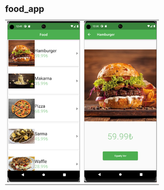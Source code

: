# food_app
<table>
<tr><td><img src="https://github.com/Gizemkaragozlu/FOOD-APP/blob/main/ss1.png"/></td><td><img src="https://github.com/Gizemkaragozlu/FOOD-APP/blob/main/ss2.png"/></td></tr>
</table>


